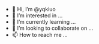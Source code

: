 - 👋 Hi, I’m @yqkiuo
- 👀 I’m interested in ...
- 🌱 I’m currently learning ...
- 💞️ I’m looking to collaborate on ...
- 📫 How to reach me ...

<!---
yqkiuo/yqkiuo is a ✨ special ✨ repository because its `README.md` (this file) appears on your GitHub profile.
You can click the Preview link to take a look at your changes.
--->
